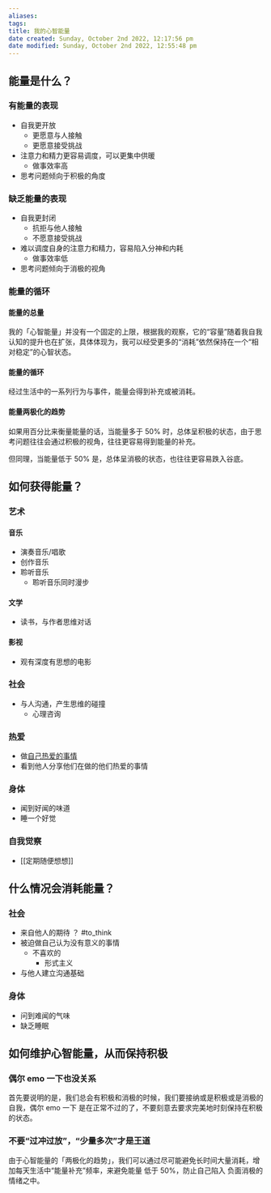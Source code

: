 ```yaml
---
aliases: 
tags: 
title: 我的心智能量
date created: Sunday, October 2nd 2022, 12:17:56 pm
date modified: Sunday, October 2nd 2022, 12:55:48 pm
---
```


## 能量是什么？

### 有能量的表现
- 自我更开放
	- 更愿意与人接触
	- 更愿意接受挑战
- 注意力和精力更容易调度，可以更集中供暖
	- 做事效率高
- 思考问题倾向于积极的角度

### 缺乏能量的表现
- 自我更封闭
	- 抗拒与他人接触
	- 不愿意接受挑战
- 难以调度自身的注意力和精力，容易陷入分神和内耗
	- 做事效率低
- 思考问题倾向于消极的视角

### 能量的循环

#### 能量的总量

我的「心智能量」并没有一个固定的上限，根据我的观察，它的“容量”随着我自我认知的提升也在扩张，具体体现为，我可以经受更多的“消耗”依然保持在一个“相对稳定”的心智状态。

#### 能量的循环

经过生活中的一系列行为与事件，能量会得到补充或被消耗。

#### 能量两极化的趋势

如果用百分比来衡量能量的话，当能量多于 50% 时，总体呈积极的状态，由于思考问题往往会通过积极的视角，往往更容易得到能量的补充。

但同理，当能量低于 50% 是，总体呈消极的状态，也往往更容易跌入谷底。

## 如何获得能量？

### 艺术

#### 音乐
- 演奏音乐/唱歌
- 创作音乐
- 聆听音乐
	- 聆听音乐同时漫步

#### 文学
- 读书，与作者思维对话

#### 影视
- 观有深度有思想的电影

### 社会
- 与人沟通，产生思维的碰撞
	- 心理咨询

### 热爱
- 做[自己热爱的事情](我热爱的)
- 看到他人分享他们在做的他们热爱的事情

### 身体
- 闻到好闻的味道
- 睡一个好觉

### 自我觉察
- [[定期随便想想]]

## 什么情况会消耗能量？

### 社会
- 来自他人的期待 ？ #to_think
- 被迫做自己认为没有意义的事情
	- 不喜欢的
		- 形式主义
- 与他人建立沟通基础

### 身体
- 问到难闻的气味
- 缺乏睡眠


## 如何维护心智能量，从而保持积极

### 偶尔 emo 一下也没关系

首先要说明的是，我们总会有积极和消极的时候，我们要接纳或是积极或是消极的自我，偶尔 emo 一下 是在正常不过的了，不要刻意去要求完美地时刻保持在积极的状态。

### 不要“过冲过放”，“少量多次”才是王道

由于心智能量的「两极化的趋势」，我们可以通过尽可能避免长时间大量消耗，增加每天生活中“能量补充”频率，来避免能量 低于 50%，防止自己陷入 负面消极的情绪之中。
